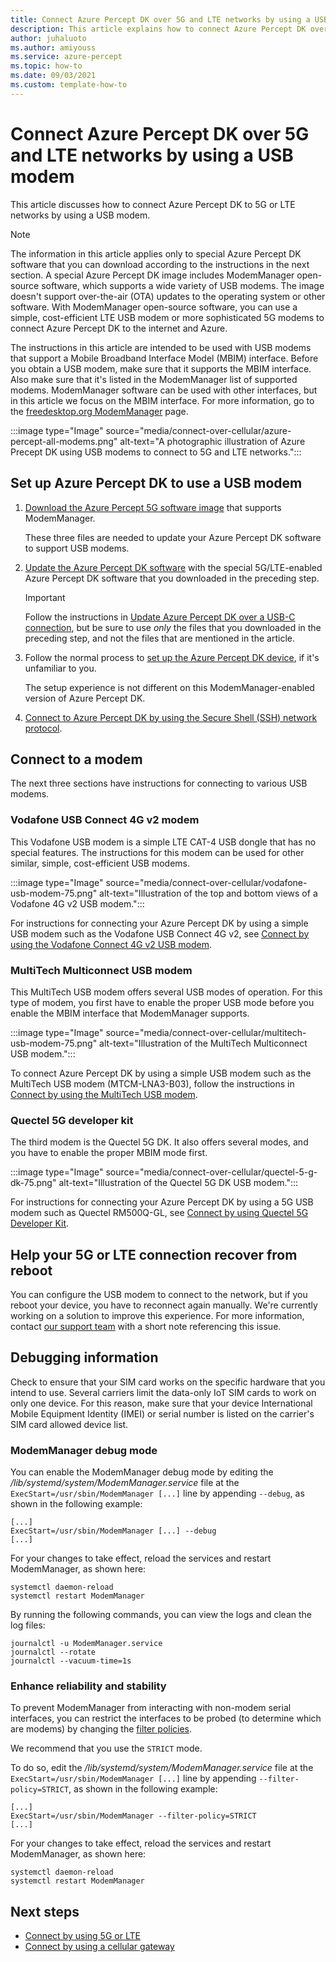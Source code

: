 ```yaml
---
title: Connect Azure Percept DK over 5G and LTE networks by using a USB modem
description: This article explains how to connect Azure Percept DK over 5G and LTE networks by using a USB modem.
author: juhaluoto
ms.author: amiyouss
ms.service: azure-percept
ms.topic: how-to 
ms.date: 09/03/2021
ms.custom: template-how-to
---
```


# Connect Azure Percept DK over 5G and LTE networks by using a USB modem

This article discusses how to connect Azure Percept DK to 5G or LTE networks by using a USB modem. 

> [!NOTE]
> The information in this article applies only to special Azure Percept DK software that you can download according to the instructions in the next section. A special Azure Percept DK image includes ModemManager open-source software, which supports a wide variety of USB modems. The image doesn't support over-the-air (OTA) updates to the operating system or other software. With ModemManager open-source software, you can use a simple, cost-efficient LTE USB modem or more sophisticated 5G modems to connect Azure Percept DK to the internet and Azure. 
>
> The instructions in this article are intended to be used with USB modems that support a Mobile Broadband Interface Model (MBIM) interface. Before you obtain a USB modem, make sure that it supports the MBIM interface. Also make sure that it's listed in the ModemManager list of supported modems. ModemManager software can be used with other interfaces, but in this article we focus on the MBIM interface. For more information, go to the [freedesktop.org ModemManager](https://www.freedesktop.org/wiki/Software/ModemManager/) page.


:::image type="Image" source="media/connect-over-cellular/azure-percept-all-modems.png" alt-text="A photographic illustration of Azure Precept DK using USB modems to connect to 5G and LTE networks.":::

## Set up Azure Percept DK to use a USB modem

1. [Download the Azure Percept 5G software image](https://aka.ms/azpercept5gimage) that supports ModemManager. 

   These three files are needed to update your Azure Percept DK software to support USB modems.

1. [Update the Azure Percept DK software](./how-to-update-via-usb.md) with the special 5G/LTE-enabled Azure Percept DK software that you downloaded in the preceding step. 

   > [!IMPORTANT]
   > Follow the instructions in [Update Azure Percept DK over a USB-C connection](./how-to-update-via-usb.md), but be sure to use *only* the files that you downloaded in the preceding step, and not the files that are mentioned in the article.

1. Follow the normal process to [set up the Azure Percept DK device](./quickstart-percept-dk-set-up.md), if it's unfamiliar to you. 

   The setup experience is not different on this ModemManager-enabled version of Azure Percept DK.

1. [Connect to Azure Percept DK by using the Secure Shell (SSH) network protocol](./how-to-ssh-into-percept-dk.md).

## Connect to a modem

The next three sections have instructions for connecting to various USB modems.  

### Vodafone USB Connect 4G v2 modem

This Vodafone USB modem is a simple LTE CAT-4 USB dongle that has no special features. The instructions for this modem can be used for other similar, simple, cost-efficient USB modems.

:::image type="Image" source="media/connect-over-cellular/vodafone-usb-modem-75.png" alt-text="Illustration of the top and bottom views of a Vodafone 4G v2 USB modem.":::

For instructions for connecting your Azure Percept DK by using a simple USB modem such as the Vodafone USB Connect 4G v2, see [Connect by using the Vodafone Connect 4G v2 USB modem](./connect-over-cellular-usb-vodafone.md).   

### MultiTech Multiconnect USB modem

This MultiTech USB modem offers several USB modes of operation. For this type of modem, you first have to enable the proper USB mode before you enable the MBIM interface that ModemManager supports.

:::image type="Image" source="media/connect-over-cellular/multitech-usb-modem-75.png" alt-text="Illustration of the MultiTech Multiconnect USB modem.":::

To connect Azure Percept DK by using a simple USB modem such as the MultiTech USB modem (MTCM-LNA3-B03), follow the instructions in [Connect by using the MultiTech USB modem](./connect-over-cellular-usb-multitech.md).

### Quectel 5G developer kit

The third modem is the Quectel 5G DK. It also offers several modes, and you have to enable the proper MBIM mode first.

:::image type="Image" source="media/connect-over-cellular/quectel-5-g-dk-75.png" alt-text="Illustration of the Quectel 5G DK USB modem.":::

For instructions for connecting your Azure Percept DK by using a 5G USB modem such as Quectel RM500Q-GL, see [Connect by using Quectel 5G Developer Kit](./connect-over-cellular-usb-quectel.md). 

## Help your 5G or LTE connection recover from reboot 
You can configure the USB modem to connect to the network, but if you reboot your device, you have to reconnect again manually. We're currently working on a solution to improve this experience. For more information, contact [our support team](mailto:azpercept5G@microsoft.com) with a short note referencing this issue. 

## Debugging information 
Check to ensure that your SIM card works on the specific hardware that you intend to use. Several carriers limit the data-only IoT SIM cards to work on only one device. For this reason, make sure that your device International Mobile Equipment Identity (IMEI) or serial number is listed on the carrier's SIM card allowed device list.

### ModemManager debug mode

You can enable the ModemManager debug mode by editing the */lib/systemd/system/ModemManager.service* file at the `ExecStart=/usr/sbin/ModemManager [...]` line by appending `--debug`, as shown in the following example:

```  
[...]  
ExecStart=/usr/sbin/ModemManager [...] --debug  
[...]  
```

For your changes to take effect, reload the services and restart ModemManager, as shown here:

```
systemctl daemon-reload
systemctl restart ModemManager
```

By running the following commands, you can view the logs and clean the log files:

```
journalctl -u ModemManager.service
journalctl --rotate
journalctl --vacuum-time=1s

```

### Enhance reliability and stability

To prevent ModemManager from interacting with non-modem serial interfaces, you can restrict the interfaces to be probed (to determine which are modems) by changing the [filter policies](https://www.freedesktop.org/software/ModemManager/api/latest/ch03s02.html). 

We recommend that you use the `STRICT` mode.

To do so, edit the */lib/systemd/system/ModemManager.service* file at the `ExecStart=/usr/sbin/ModemManager [...]` line by appending `--filter-policy=STRICT`, as shown in the following example:

```
[...]
ExecStart=/usr/sbin/ModemManager --filter-policy=STRICT
[...]
```
For your changes to take effect, reload the services and restart ModemManager, as shown here:

```
systemctl daemon-reload
systemctl restart ModemManager
```

## Next steps

* [Connect by using 5G or LTE](./connect-over-cellular.md)
* [Connect by using a cellular gateway](./connect-over-cellular-gateway.md)
